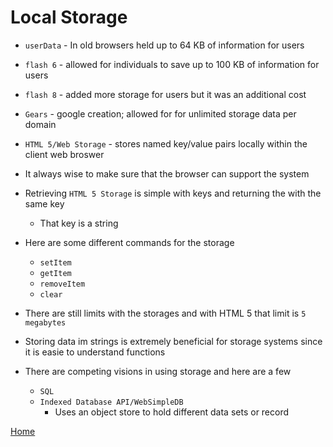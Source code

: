 # Local Storage 

- `userData` - In old browsers held up to 64 KB of information for users 

- `flash 6` - allowed for individuals to save up to 100 KB of information for users 

- `flash 8` - added more storage for users but it was an additional cost 

- `Gears` - google creation; allowed for for unlimited storage data per domain

- `HTML 5/Web Storage` - stores named key/value pairs locally within the client web broswer

- It always wise to make sure that the browser can support the system 

- Retrieving `HTML 5 Storage` is simple with keys and returning the with the same key 
    - That key is a string

- Here are some different commands for the storage 
    - `setItem`
    - `getItem`
    - `removeItem`
    - `clear`

- There are still limits with the storages and with HTML 5 that limit is `5 megabytes`

- Storing data im strings is extremely beneficial for storage systems since it is easie to understand functions 

- There are competing visions in using storage and here are a few 
    - `SQL` 
    - `Indexed Database API/WebSimpleDB`
        - Uses an object store to hold different data sets or record 


[Home](README.md)
